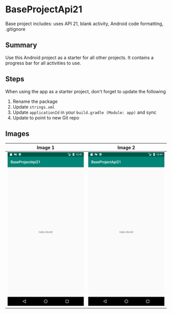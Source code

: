 # BaseProjectApi21
Base project includes: uses API 21, blank activity, Android code formatting, .gitignore

## Summary
Use this Android project as a starter for all other projects. It contains a progress bar for all activities to use.

## Steps
When using the app as a starter project, don't forget to update the following
1. Rename the package
2. Update `strings.xml`
3. Update `applicationId` in your `build.gradle (Module: app)` and sync
4. Update to point to new Git repo

## Images
Image 1 | Image 2
------------ | -------------
<img src="/images/base_project_sc_01.png" width="240" height="480"> | <img src="/images/base_project_sc_01.png" width="240" height="480">

